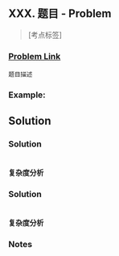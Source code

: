 ## XXX. 题目 - Problem

> [考点标签]

### [Problem Link]()
	题目描述

### Example:



## Solution
### Solution
```java

```
#### 复杂度分析

### Solution
```java

```
#### 复杂度分析



### Notes

